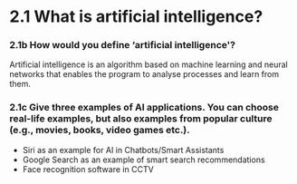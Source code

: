 # 2.1 What is artificial intelligence?
### 2.1b How would you define ‘artificial intelligence'?
Artificial intelligence is an algorithm based on machine learning and neural networks that enables the program to analyse processes and learn from them.

### 2.1c Give three examples of AI applications. You can choose real-life examples, but also examples from popular culture (e.g., movies, books, video games etc.).
- Siri as an example for AI in Chatbots/Smart Assistants
- Google Search as an example of smart search recommendations
- Face recognition software in CCTV
